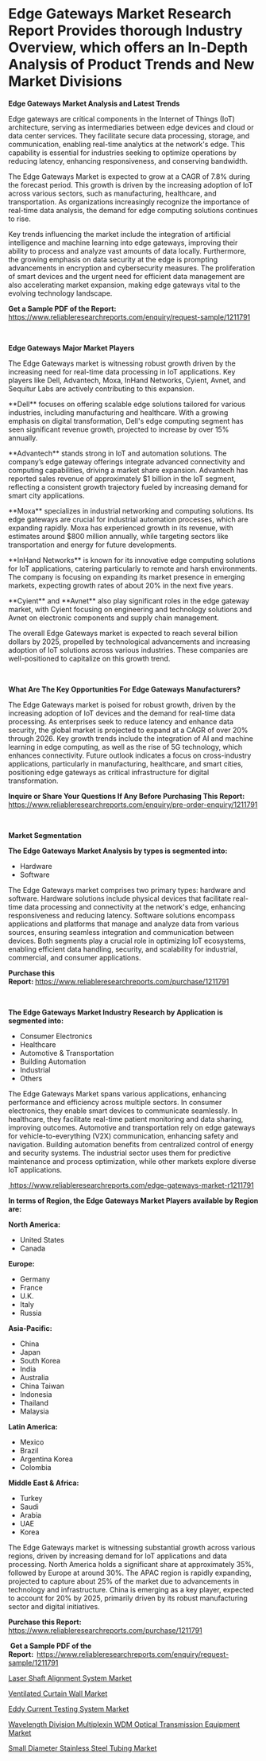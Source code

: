 <p><h1>Edge Gateways Market Research Report Provides thorough Industry Overview, which offers an In-Depth Analysis of Product Trends and New Market Divisions</h1></p><p><strong>Edge Gateways Market Analysis and Latest Trends</strong></p>
<p><p>Edge gateways are critical components in the Internet of Things (IoT) architecture, serving as intermediaries between edge devices and cloud or data center services. They facilitate secure data processing, storage, and communication, enabling real-time analytics at the network's edge. This capability is essential for industries seeking to optimize operations by reducing latency, enhancing responsiveness, and conserving bandwidth.</p><p>The Edge Gateways Market is expected to grow at a CAGR of 7.8% during the forecast period. This growth is driven by the increasing adoption of IoT across various sectors, such as manufacturing, healthcare, and transportation. As organizations increasingly recognize the importance of real-time data analysis, the demand for edge computing solutions continues to rise.</p><p>Key trends influencing the market include the integration of artificial intelligence and machine learning into edge gateways, improving their ability to process and analyze vast amounts of data locally. Furthermore, the growing emphasis on data security at the edge is prompting advancements in encryption and cybersecurity measures.  The proliferation of smart devices and the urgent need for efficient data management are also accelerating market expansion, making edge gateways vital to the evolving technology landscape.</p></p>
<p><strong>Get a Sample PDF of the Report:&nbsp;</strong> <a href="https://www.reliableresearchreports.com/enquiry/request-sample/1211791?utm_campaign=37&utm_medium=2&utm_source=Github&utm_content=ia&utm_term=05102024&utm_id=edge-gateways">https://www.reliableresearchreports.com/enquiry/request-sample/1211791</a></p>
<p>&nbsp;</p>
<p><strong>Edge Gateways Major Market Players</strong></p>
<p><p>The Edge Gateways market is witnessing robust growth driven by the increasing need for real-time data processing in IoT applications. Key players like Dell, Advantech, Moxa, InHand Networks, Cyient, Avnet, and Sequitur Labs are actively contributing to this expansion.</p><p>**Dell** focuses on offering scalable edge solutions tailored for various industries, including manufacturing and healthcare. With a growing emphasis on digital transformation, Dell's edge computing segment has seen significant revenue growth, projected to increase by over 15% annually.</p><p>**Advantech** stands strong in IoT and automation solutions. The company’s edge gateway offerings integrate advanced connectivity and computing capabilities, driving a market share expansion. Advantech has reported sales revenue of approximately $1 billion in the IoT segment, reflecting a consistent growth trajectory fueled by increasing demand for smart city applications.</p><p>**Moxa** specializes in industrial networking and computing solutions. Its edge gateways are crucial for industrial automation processes, which are expanding rapidly. Moxa has experienced growth in its revenue, with estimates around $800 million annually, while targeting sectors like transportation and energy for future developments.</p><p>**InHand Networks** is known for its innovative edge computing solutions for IoT applications, catering particularly to remote and harsh environments. The company is focusing on expanding its market presence in emerging markets, expecting growth rates of about 20% in the next five years.</p><p>**Cyient** and **Avnet** also play significant roles in the edge gateway market, with Cyient focusing on engineering and technology solutions and Avnet on electronic components and supply chain management.</p><p>The overall Edge Gateways market is expected to reach several billion dollars by 2025, propelled by technological advancements and increasing adoption of IoT solutions across various industries. These companies are well-positioned to capitalize on this growth trend.</p></p>
<p>&nbsp;</p>
<p><strong>What Are The Key Opportunities For Edge Gateways Manufacturers?</strong></p>
<p><p>The Edge Gateways market is poised for robust growth, driven by the increasing adoption of IoT devices and the demand for real-time data processing. As enterprises seek to reduce latency and enhance data security, the global market is projected to expand at a CAGR of over 20% through 2026. Key growth trends include the integration of AI and machine learning in edge computing, as well as the rise of 5G technology, which enhances connectivity. Future outlook indicates a focus on cross-industry applications, particularly in manufacturing, healthcare, and smart cities, positioning edge gateways as critical infrastructure for digital transformation.</p></p>
<p><strong>Inquire or Share Your Questions If Any Before Purchasing This Report:</strong> <a href="https://www.reliableresearchreports.com/enquiry/pre-order-enquiry/1211791?utm_campaign=37&utm_medium=2&utm_source=Github&utm_content=ia&utm_term=05102024&utm_id=edge-gateways">https://www.reliableresearchreports.com/enquiry/pre-order-enquiry/1211791</a></p>
<p>&nbsp;</p>
<p><strong>Market Segmentation</strong></p>
<p><strong>The Edge Gateways Market Analysis by types is segmented into:</strong></p>
<p><ul><li>Hardware</li><li>Software</li></ul></p>
<p><p>The Edge Gateways market comprises two primary types: hardware and software. Hardware solutions include physical devices that facilitate real-time data processing and connectivity at the network's edge, enhancing responsiveness and reducing latency. Software solutions encompass applications and platforms that manage and analyze data from various sources, ensuring seamless integration and communication between devices. Both segments play a crucial role in optimizing IoT ecosystems, enabling efficient data handling, security, and scalability for industrial, commercial, and consumer applications.</p></p>
<p><strong>Purchase this Report:&nbsp;</strong><a href="https://www.reliableresearchreports.com/purchase/1211791?utm_campaign=37&utm_medium=2&utm_source=Github&utm_content=ia&utm_term=05102024&utm_id=edge-gateways">https://www.reliableresearchreports.com/purchase/1211791</a></p>
<p>&nbsp;</p>
<p><strong>The Edge Gateways Market Industry Research by Application is segmented into:</strong></p>
<p><ul><li>Consumer Electronics</li><li>Healthcare</li><li>Automotive & Transportation</li><li>Building Automation</li><li>Industrial</li><li>Others</li></ul></p>
<p><p>The Edge Gateways Market spans various applications, enhancing performance and efficiency across multiple sectors. In consumer electronics, they enable smart devices to communicate seamlessly. In healthcare, they facilitate real-time patient monitoring and data sharing, improving outcomes. Automotive and transportation rely on edge gateways for vehicle-to-everything (V2X) communication, enhancing safety and navigation. Building automation benefits from centralized control of energy and security systems. The industrial sector uses them for predictive maintenance and process optimization, while other markets explore diverse IoT applications.</p></p>
<p><a href="https://www.reliableresearchreports.com/edge-gateways-market-r1211791?utm_campaign=37&utm_medium=2&utm_source=Github&utm_content=ia&utm_term=05102024&utm_id=edge-gateways">&nbsp;https://www.reliableresearchreports.com/edge-gateways-market-r1211791</a></p>
<p><strong>In terms of Region, the Edge Gateways Market Players available by Region are:</strong></p>
<p>
    <p> <strong> North America: </strong>
        <ul>
            <li>United States</li>
            <li>Canada</li>
        </ul>
        </p> 
    <p> <strong> Europe: </strong>
        <ul>
            <li>Germany</li>
            <li>France</li>
            <li>U.K.</li>
            <li>Italy</li>
            <li>Russia</li>
        </ul>
        </p> 
    <p> <strong> Asia-Pacific: </strong>
        <ul>
            <li>China</li>
            <li>Japan</li>
            <li>South Korea</li>
            <li>India</li>
            <li>Australia</li>
            <li>China Taiwan</li>
            <li>Indonesia</li>
            <li>Thailand</li>
            <li>Malaysia</li>
        </ul>
        </p> 
    <p> <strong> Latin America: </strong>
        <ul>
            <li>Mexico</li>
            <li>Brazil</li>
            <li>Argentina Korea</li>
            <li>Colombia</li>
        </ul>
        </p> 
    <p> <strong> Middle East & Africa: </strong>
        <ul>
            <li>Turkey</li>
            <li>Saudi</li>
            <li>Arabia</li>
            <li>UAE</li>
            <li>Korea</li>
        </ul>
    </p>
    </p>
<p><p>The Edge Gateways market is witnessing substantial growth across various regions, driven by increasing demand for IoT applications and data processing. North America holds a significant share at approximately 35%, followed by Europe at around 30%. The APAC region is rapidly expanding, projected to capture about 25% of the market due to advancements in technology and infrastructure. China is emerging as a key player, expected to account for 20% by 2025, primarily driven by its robust manufacturing sector and digital initiatives.</p></p>
<p><strong>Purchase this Report: </strong><a href="https://www.reliableresearchreports.com/purchase/1211791?utm_campaign=37&utm_medium=2&utm_source=Github&utm_content=ia&utm_term=05102024&utm_id=edge-gateways">https://www.reliableresearchreports.com/purchase/1211791</a></p>
<p>&nbsp;<strong>Get a Sample PDF of the Report:&nbsp;&nbsp;</strong><a href="https://www.reliableresearchreports.com/enquiry/request-sample/1211791?utm_campaign=37&utm_medium=2&utm_source=Github&utm_content=ia&utm_term=05102024&utm_id=edge-gateways">https://www.reliableresearchreports.com/enquiry/request-sample/1211791</a></p>
<p><strong></strong></p>
<p><p><a href="https://www.linkedin.com/pulse/laser-shaft-alignment-system-market-outlook-complete-bnn4e?utm_campaign=37&utm_medium=2&utm_source=Github&utm_content=ia&utm_term=05102024&utm_id=edge-gateways">Laser Shaft Alignment System Market</a></p><p><a href="https://github.com/ChristianClark406/Market-Research-Report-List-1/blob/main/ventilated-curtain-wall-market.md?utm_campaign=37&utm_medium=2&utm_source=Github&utm_content=ia&utm_term=05102024&utm_id=edge-gateways">Ventilated Curtain Wall Market</a></p><p><a href="https://www.linkedin.com/pulse/global-eddy-current-testing-system-market-status-2024--j61qe?utm_campaign=37&utm_medium=2&utm_source=Github&utm_content=ia&utm_term=05102024&utm_id=edge-gateways">Eddy Current Testing System Market</a></p><p><a href="https://issuu.com/reportprime-2/docs/wavelength-division-multiplexin-wdm_525c93dd028d24?utm_campaign=37&utm_medium=2&utm_source=Github&utm_content=ia&utm_term=05102024&utm_id=edge-gateways">Wavelength Division Multiplexin WDM Optical Transmission Equipment Market</a></p><p><a href="https://github.com/jennyt6m/Market-Research-Report-List-1/blob/main/small-diameter-stainless-steel-tubing-market.md?utm_campaign=37&utm_medium=2&utm_source=Github&utm_content=ia&utm_term=05102024&utm_id=edge-gateways">Small Diameter Stainless Steel Tubing Market</a></p></p>